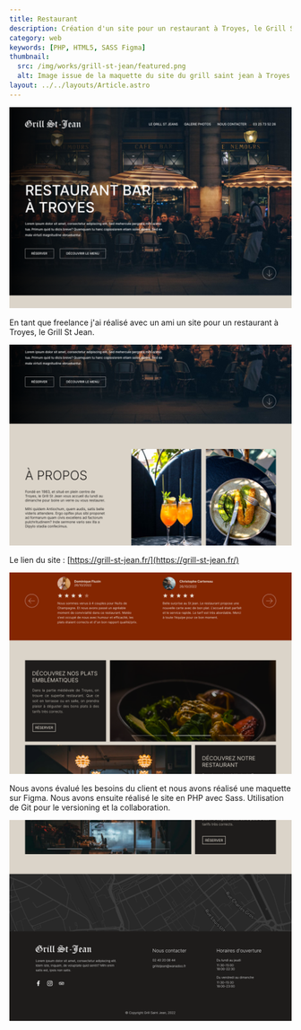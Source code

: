 ```yaml
---
title: Restaurant
description: Création d'un site pour un restaurant à Troyes, le Grill St Jean.
category: web
keywords: [PHP, HTML5, SASS Figma]
thumbnail:
  src: /img/works/grill-st-jean/featured.png
  alt: Image issue de la maquette du site du grill saint jean à Troyes
layout: ../../layouts/Article.astro
---
```


![Image issue de la maquette du site du grill saint jean à Troyes](../../assets/works/grill-st-jean/01.png)

En tant que freelance j'ai réalisé avec un ami un site pour un restaurant à Troyes, le Grill St Jean.

![Image issue de la maquette du site du grill saint jean à Troyes](../../assets/works/grill-st-jean/02.png)

Le lien du site : [https://grill-st-jean.fr/](https://grill-st-jean.fr/)

![Image issue de la maquette du site du grill saint jean à Troyes](../../assets/works/grill-st-jean/03.png)

Nous avons évalué les besoins du client et nous avons réalisé une maquette sur Figma. Nous avons ensuite réalisé le site en PHP avec Sass. Utilisation de Git pour le versioning et la collaboration.

![Image issue de la maquette du site du grill saint jean à Troyes](../../assets/works/grill-st-jean/04.png)
